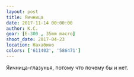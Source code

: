 ```yaml
---
layout: post
title: Яичница
date: 2017-11-14 00:00:00
author: К.С.
gear: [E-300 , 35mm macro]
shoot_date: 2017-04-23
location: Нахабино
colors: ['611402', '586471']
---
```

Яичница-глазунья, потому что почему бы и нет.
